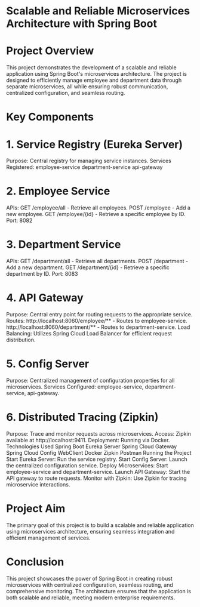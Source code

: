 # Scalable and Reliable Microservices Architecture with Spring Boot
# Project Overview
This project demonstrates the development of a scalable and reliable application using Spring Boot's microservices architecture. The project is designed to efficiently manage employee and department data through separate microservices, all while ensuring robust communication, centralized configuration, and seamless routing.

# Key Components
# 1. Service Registry (Eureka Server)
Purpose: Central registry for managing service instances.
Services Registered:
employee-service
department-service
api-gateway
# 2. Employee Service
APIs:
GET /employee/all - Retrieve all employees.
POST /employee - Add a new employee.
GET /employee/{id} - Retrieve a specific employee by ID.
Port: 8082
# 3. Department Service
APIs:
GET /department/all - Retrieve all departments.
POST /department - Add a new department.
GET /department/{id} - Retrieve a specific department by ID.
Port: 8083
# 4. API Gateway
Purpose: Central entry point for routing requests to the appropriate service.
Routes:
http://localhost:8060/employee/** - Routes to employee-service.
http://localhost:8060/department/** - Routes to department-service.
Load Balancing: Utilizes Spring Cloud Load Balancer for efficient request distribution.
# 5. Config Server
Purpose: Centralized management of configuration properties for all microservices.
Services Configured: employee-service, department-service, api-gateway.
# 6. Distributed Tracing (Zipkin)
Purpose: Trace and monitor requests across microservices.
Access: Zipkin available at http://localhost:9411.
Deployment: Running via Docker.
Technologies Used
Spring Boot
Eureka Server
Spring Cloud Gateway
Spring Cloud Config
WebClient
Docker
Zipkin
Postman
Running the Project
Start Eureka Server: Run the service registry.
Start Config Server: Launch the centralized configuration service.
Deploy Microservices: Start employee-service and department-service.
Launch API Gateway: Start the API gateway to route requests.
Monitor with Zipkin: Use Zipkin for tracing microservice interactions.
# Project Aim
The primary goal of this project is to build a scalable and reliable application using microservices architecture, ensuring seamless integration and efficient management of services.

# Conclusion
This project showcases the power of Spring Boot in creating robust microservices with centralized configuration, seamless routing, and comprehensive monitoring. The architecture ensures that the application is both scalable and reliable, meeting modern enterprise requirements.
